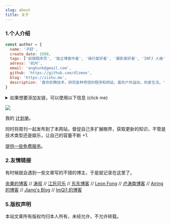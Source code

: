```yaml
---
slug: about
title: 关于
---
```


### 1.个人介绍

```js
const author = {
  name: '子舒',
  create_date: 1998,
  tags: ['前端程序员', '独立博客作者', '骑行爱好者', '摄影爱好者', 'INFJ 人格'],
  adress: '杭州',
  email: 'anghunk@gmail.com',
  github: 'https://github.com/dlzmoe',
  blog: 'https://zishu.me',
  description: '喜欢折腾技术，研究各种奇怪的程序和网站，喜欢户外运动，热爱生活。'
}
```

<details>
<summary>如果想要添加友链，可以使用以下信息 (click me)</summary>

```shell
title: 子舒的博客
author: 子舒
url: https://zishu.me
avatar: https://imgurl.zishu.me/author.webp
description: 喜欢折腾技术，研究各种奇怪的程序和网站，喜欢户外运动，热爱生活。
```

</details>


![](https://raw.githubusercontent.com/dlzmoe/dlzmoe/main/github-user-contribution.svg)

我的 [计划单](/plan/)。

同时将周刊一起发布到了本网站，督促自己多扩展眼界，获取更新的知识，不管是技术类型还是娱乐，让自己的容量不断 +1.

[提供一些免费服务](/serve/)。

### 2.友情链接

有时候就会遇到一些文章写的不错的博主，于是就记录在这里了。

[余果的博客](https://yuguo.github.io/) // 
[涛叔](https://taoshu.in/) // 
[江卮可乐](https://emo.ijann.com/) // 
[东东博客](https://shutwin.com/) // 
[Leon Fong](https://www.leonfong.me/) // 
[卢涛南博客](https://lutaonan.com/) // 
[Airing 的博客](https://ursb.me) // 
[Jiang's Blog](https://jiangxueqiao.com/) // 
[ImQi1 的博客](https://imqi1.com) 

### 5.版权声明

本站文章所有版权均归本人所有，未经允许，不允许转载。
